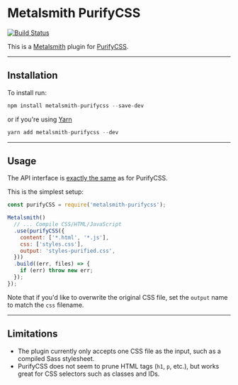 # Metalsmith PurifyCSS

[![Build Status](https://travis-ci.org/alex-ketch/metalsmith-purifycss.svg?branch=master)](https://travis-ci.org/alex-ketch/metalsmith-purifycss)

This is a [Metalsmith](http://www.metalsmith.io) plugin for [PurifyCSS](https://github.com/purifycss/purifycss).

---

## Installation
To install run:
```js
npm install metalsmith-purifycss --save-dev
```

or if you're using [Yarn](https://yarnpkg.com)
```js
yarn add metalsmith-purifycss --dev
```

---
## Usage

The API interface is [exactly the same](https://github.com/purifycss/purifycss#api-in-depth) as for PurifyCSS.

This is the simplest setup:
```js
const purifyCSS = require('metalsmith-purifycss');

Metalsmith()
  // ... Compile CSS/HTML/JavaScript
  .use(purifyCSS({
    content: ['*.html', '*.js'],
    css: ['styles.css'],
    output: 'styles-purified.css',
  }))
  .build((err, files) => {
    if (err) throw new err;
  });
});
```

Note that if you'd like to overwrite the original CSS file, set the `output`
name to match the `css` filename.

---

## Limitations

- The plugin currently only accepts one CSS file as the input, such as a
compiled Sass stylesheet.
- PurifyCSS does not seem to prune HTML tags (`h1`, `p`, etc.), but works
great for CSS selectors such as classes and IDs.
